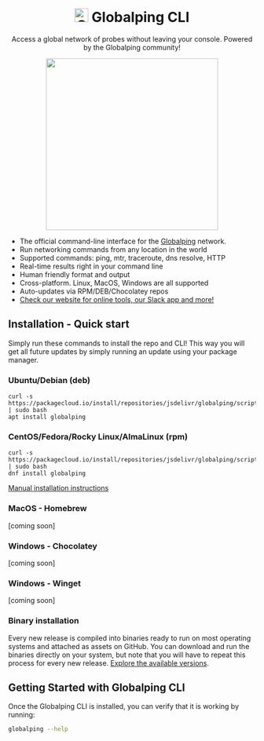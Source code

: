 <h1 align="center"> <a href="https://www.jsdelivr.com/globalping"><img width="28" alt="Globalping icon" src="https://user-images.githubusercontent.com/1834071/216975126-01529980-a87e-478c-8ab3-bf7d927a1986.png"></a> Globalping CLI </h1>

<p align="center">Access a global network of probes without leaving your console. Powered by the Globalping community!</p>

<p align="center"><img height="350px" src="https://user-images.githubusercontent.com/1834071/217010016-9da38f12-906a-47cf-adca-18017588efe5.png">
</p>

- The official command-line interface for the [Globalping](https://github.com/jsdelivr/globalping) network.
- Run networking commands from any location in the world
- Supported commands: ping, mtr, traceroute, dns resolve, HTTP
- Real-time results right in your command line
- Human friendly format and output
- Cross-platform. Linux, MacOS, Windows are all supported
- Auto-updates via RPM/DEB/Chocolatey repos
- [Check our website for online tools, our Slack app and more!](https://www.jsdelivr.com/globalping)

## Installation - Quick start

Simply run these commands to install the repo and CLI! This way you will get all future updates by simply running an update using your package manager.

### Ubuntu/Debian (deb)

```
curl -s https://packagecloud.io/install/repositories/jsdelivr/globalping/script.deb.sh | sudo bash
apt install globalping
```

### CentOS/Fedora/Rocky Linux/AlmaLinux (rpm)

```
curl -s https://packagecloud.io/install/repositories/jsdelivr/globalping/script.rpm.sh | sudo bash
dnf install globalping
```

[Manual installation instructions](https://packagecloud.io/jsdelivr/globalping/install#manual)

### MacOS - Homebrew

[coming soon]

### Windows - Chocolatey

[coming soon]

### Windows - Winget

[coming soon]

### Binary installation 

Every new release is compiled into binaries ready to run on most operating systems and attached as assets on GitHub. You can download and run the binaries directly on your system, but note that you will have to repeat this process for every new release. [Explore the available versions](https://github.com/jsdelivr/globalping-cli/releases).


## Getting Started with Globalping CLI

Once the Globalping CLI is installed, you can verify that it is working by running:

```bash
globalping --help
```


